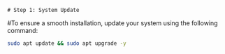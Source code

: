     # Step 1: System Update

#To ensure a smooth installation, update your system using the following command:

```bash
sudo apt update && sudo apt upgrade -y

